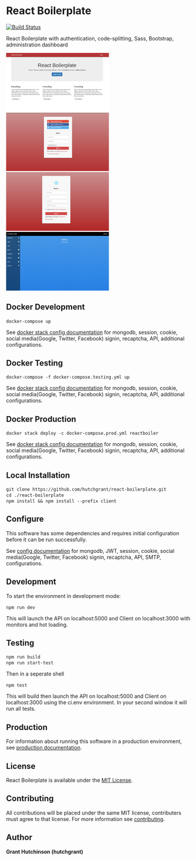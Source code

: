 # React Boilerplate
[![Build Status](https://travis-ci.org/hutchgrant/react-boilerplate.svg?branch=master)](https://travis-ci.org/hutchgrant/react-boilerplate)

React Boilerplate with authentication, code-splitting,
Sass, Bootstrap, administration dashboard

<a href="https://github.com/hutchgrant/react-boilerplate/raw/master/docs/screenshots/screen_home.png"><img src="./docs/screenshots/screen_home.png" width="280px"></a>
<a href="https://github.com/hutchgrant/react-boilerplate/raw/master/docs/screenshots/screen_login.png"><img src="./docs/screenshots/screen_login.png" width="280px"></a>
<a href="https://github.com/hutchgrant/react-boilerplate/raw/master/docs/screenshots/screen_register.png"><img src="./docs/screenshots/screen_register.png" width="280px"></a>
<a href="https://github.com/hutchgrant/react-boilerplate/raw/master/docs/screenshots/screen_admin.png"><img src="./docs/screenshots/screen_admin.png" width="280px"></a>

## Docker Development

```
docker-compose up
```

See [docker stack config documentation](https://github.com/hutchgrant/react-boilerplate/blob/master/docs/README_DOCKER.md) for mongodb, session, cookie, social media(Google, Twitter,
Facebook) signin, recaptcha, API, additional configurations.

## Docker Testing

```
docker-compose -f docker-compose.testing.yml up
```

See [docker stack config documentation](https://github.com/hutchgrant/react-boilerplate/blob/master/docs/README_DOCKER.md) for mongodb, session, cookie, social media(Google, Twitter,
Facebook) signin, recaptcha, API, additional configurations.

## Docker Production

```
docker stack deploy -c docker-compose.prod.yml reactboiler
```

See [docker stack config documentation](https://github.com/hutchgrant/react-boilerplate/blob/master/docs/README_DOCKER.md) for mongodb, session, cookie, social media(Google, Twitter,
Facebook) signin, recaptcha, API, additional configurations.

## Local Installation

```
git clone https://github.com/hutchgrant/react-boilerplate.git
cd ./react-boilerplate
npm install && npm install --prefix client
```

## Configure

This software has some dependencies and requires initial configuration before it
can be run successfully.

See
[config documentation](https://github.com/hutchgrant/react-boilerplate/blob/master/docs/README_CONFIG.md) for mongodb, JWT, session, cookie, social media(Google, Twitter,
Facebook) signin, recaptcha, API, SMTP, configurations.

## Development

To start the environment in development mode:

```
npm run dev
```

This will launch the API on localhost:5000 and Client on localhost:3000
with monitors and hot loading.

## Testing

```
npm run build
npm run start-test
```

Then in a seperate shell

```
npm test
```

This will build then launch the API on localhost:5000 and Client on localhost:3000 using the ci.env environment. In your second window it will run all tests.

## Production

For information about running this software in a production environment, see
[production documentation](https://github.com/hutchgrant/react-boilerplate/blob/master/docs/README_PROD.md).

## License

React Boilerplate is available under the
[MIT License](https://github.com/hutchgrant/react-boilerplate/blob/master/LICENSE).

## Contributing

All contributions will be placed under the same MIT license, contributers must
agree to that license. For more information see
[contributing](https://github.com/hutchgrant/react-boilerplate/blob/master/CONTRIBUTING.md).

## Author

**Grant Hutchinson (hutchgrant)**
